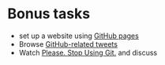 # Bonus tasks

* set up a website using [GitHub pages](https://pages.github.com/)
* Browse [GitHub-related tweets](http://tweetedtimes.com/v/3939)
* Watch [Please. Stop Using Git.](https://www.youtube.com/watch?v=o4PFDKIc2fs) and discuss
